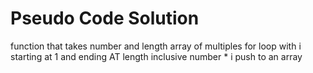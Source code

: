 # Pseudo Code Solution
function that takes number and length
    array of multiples
    for loop with i starting at 1 and ending AT length inclusive
        number * i
        push to an array
